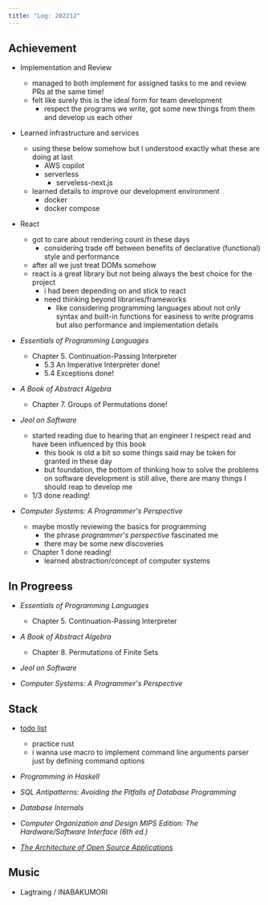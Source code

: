 ```yaml
---
title: "Log: 202212"
---
```


## Achievement

- Implementation and Review
  - managed to both implement for assigned tasks to me and review PRs at the same time!
  - felt like surely this is the ideal form for team development
    - respect the programs we write, got some new things from them and develop us each other

- Learned infrastructure and services
  - using these below somehow but I understood exactly what these are doing at last
    - AWS copilot
    - serverless
      - serveless-next.js
  - learned details to improve our development environment
    - docker
    - docker compose

- React
  - got to care about rendering count in these days
    - considering trade off between benefits of declarative (functional) style and performance
  - after all we just treat DOMs somehow
  - react is a great library but not being always the best choice for the project
    - i had been depending on and stick to react 
    - need thinking beyond libraries/frameworks
      - like considering programming languages about not only syntax and built-in functions for easiness to write programs but also performance and implementation details

- *Essentials of Programming Languages*
  - Chapter 5. Continuation-Passing Interpreter
    - 5.3 An Imperative Interpreter done!
    - 5.4 Exceptions done!

- *A Book of Abstract Algebra*
  - Chapter 7. Groups of Permutations done!

- *Jeol on Software*
  - started reading due to hearing that an engineer I respect read and have been influenced by this book
    - this book is old a bit so some things said may be token for granted in these day
    - but foundation, the bottom of thinking how to solve the problems on software development is still alive, there are many things I should reap to develop me
  - 1/3 done reading!

- *Computer Systems: A Programmer's Perspective*
  - maybe mostly reviewing the basics for programming
    - the phrase *programmer's perspective* fascinated me
    - there may be some new discoveries
  - Chapter 1 done reading!
    - learned abstraction/concept of computer systems


## In Progreess

- *Essentials of Programming Languages*
  - Chapter 5. Continuation-Passing Interpreter

- *A Book of Abstract Algebra*
  - Chapter 8. Permutations of Finite Sets


- *Jeol on Software*

- *Computer Systems: A Programmer's Perspective*


## Stack

- [todo list](https://github.com/e5pe0n/rust-sandbox/tree/main/todo_list)
  - practice rust
  - i wanna use macro to implement command line arguments parser just by defining command options

- *Programming in Haskell*
- *SQL Antipatterns: Avoiding the Pitfalls of Database Programming*
- *Database Internals*
- *Computer Organization and Design MIPS Edition: The Hardware/Software Interface (6th ed.)*
- [*The Architecture of Open Source Applications*](http://www.aosabook.org/en/index.html)


## Music

- Lagtraing / INABAKUMORI
